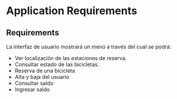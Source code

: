 # Application Requirements

## Requirements
La interfaz de usuario mostrará un menú a través del cual se podrá:
 * Ver localización de las estaciones de reserva.
 * Consultar estado de las bicicletas.
 * Reserva de una bicicleta
 * Alta y baja del usuario
 * Consultar saldo
 * Ingresar saldo
 